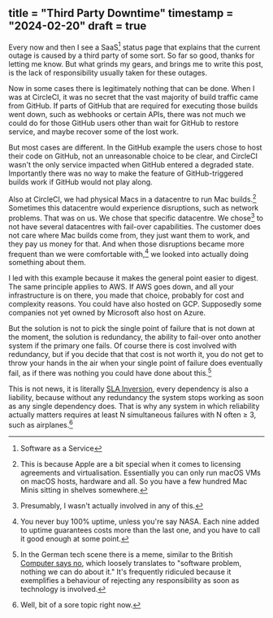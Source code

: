 title = "Third Party Downtime"
timestamp = "2024-02-20"
draft = true
---
Every now and then I see a SaaS[^1] status page that explains that the current outage is caused by a third party of some sort. So far so good, thanks for letting me know. But what grinds my gears, and brings me to write this post, is the lack of responsibility usually taken for these outages.

Now in some cases there is legitimately nothing that can be done. When I was at CircleCI, it was no secret that the vast majority of build traffic came from GitHub. If parts of GitHub that are required for executing those builds went down, such as webhooks or certain APIs, there was not much we could do for those GitHub users other than wait for GitHub to restore service, and maybe recover some of the lost work.

But most cases are different. In the GitHub example the users chose to host their code on GitHub, not an unreasonable choice to be clear, and CircleCI wasn't the only service impacted when GitHub entered a degraded state. Importantly there was no way to make the feature of GitHub-triggered builds work if GitHub would not play along.

Also at CircleCI, we had physical Macs in a datacentre to run Mac builds.[^2] Sometimes this datacentre would experience disruptions, such as network problems. That was on us. We chose that specific datacentre. We chose[^3] to not have several datacentres with fail-over capabilities. The customer does not care where Mac builds come from, they just want them to work, and they pay us money for that. And when those disruptions became more frequent than we were comfortable with,[^4] we looked into actually doing something about them.

I led with this example because it makes the general point easier to digest. The same principle applies to AWS. If AWS goes down, and all your infrastructure is on there, you made that choice, probably for cost and complexity reasons. You could have also hosted on GCP. Supposedly some companies not yet owned by Microsoft also host on Azure.

But the solution is not to pick the single point of failure that is not down at the moment, the solution is redundancy, the ability to fail-over onto another system if the primary one fails. Of course there is cost involved with redundancy, but if you decide that that cost is not worth it, you do not get to throw your hands in the air when your single point of failure does eventually fail, as if there was nothing you could have done about this.[^5]

This is not news, it is literally [SLA Inversion](https://sookocheff.com/post/architecture/stability-antipatterns/#sla-inversion), every dependency is also a liability, because without any redundancy the system stops working as soon as any single dependency does. That is why any system in which reliability actually matters requires at least N simultaneous failures with N often ≥ 3, such as airplanes.[^6]


[^1]: Software as a Service

[^2]: This is because Apple are a bit special when it comes to licensing agreements and virtualisation. Essentially you can only run macOS VMs on macOS hosts, hardware and all. So you have a few hundred Mac Minis sitting in shelves somewhere.

[^3]: Presumably, I wasn't actually involved in any of this.

[^4]: You never buy 100% uptime, unless you're say NASA. Each nine added to uptime guarantees costs more than the last one, and you have to call it good enough at some point.

[^5]: In the German tech scene there is a meme, similar to the British [Computer says no](https://en.wikipedia.org/wiki/Computer_says_no), which loosely translates to "software problem, nothing we can do about it." It's frequently ridiculed because it exemplifies a behaviour of rejecting any responsibility as soon as technology is involved.

[^6]: Well, bit of a sore topic right now.
